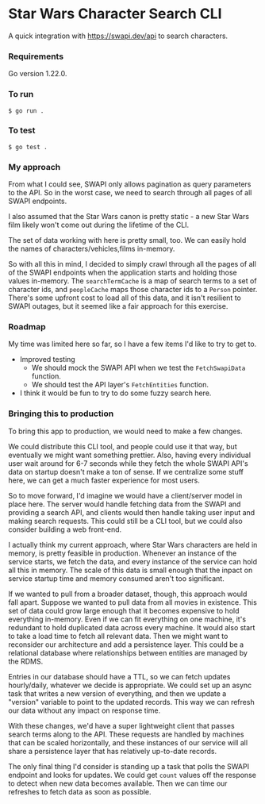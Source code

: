 # Star Wars Character Search CLI

A quick integration with https://swapi.dev/api to search characters. 

### Requirements
Go version 1.22.0. 

### To run
```
$ go run .
```

### To test
```
$ go test .
```

### My approach
From what I could see, SWAPI only allows pagination as query parameters to the API. So in the worst case, we need to search through all pages of all SWAPI endpoints. 

I also assumed that the Star Wars canon is pretty static - a new Star Wars film likely won't come out during the lifetime of the CLI. 

The set of data working with here is pretty small, too. We can easily hold the names of characters/vehicles,films in-memory. 

So with all this in mind, I decided to simply crawl through all the pages of all of the SWAPI endpoints when the application starts and holding those values in-memory. The `searchTermCache` is a map of search terms to a set of character ids, and `peopleCache` maps those character ids to a `Person` pointer. There's some upfront cost to load all of this data, and it isn't resilient to SWAPI outages, but it seemed like a fair approach for this exercise. 

### Roadmap
My time was limited here so far, so I have a few items I'd like to try to get to. 
 - Improved testing
   - We should mock the SWAPI API when we test the `FetchSwapiData` function. 
   - We should test the API layer's `FetchEntities` function. 
 - I think it would be fun to try to do some fuzzy search here. 


### Bringing this to production
To bring this app to production, we would need to make a few changes. 

We could distribute this CLI tool, and people could use it that way, but eventually we might want something prettier. Also, having every individual user wait around for 6-7 seconds while they fetch the whole SWAPI API's data on startup doesn't make a ton of sense. If we centralize some stuff here, we can get a much faster experience for most users. 

So to move forward, I'd imagine we would have a client/server model in place here. The server would handle fetching data from the SWAPI and providing a search API, and clients would then handle taking user input and making search requests. This could still be a CLI tool, but we could also consider building a web front-end. 

I actually think my current approach, where Star Wars characters are held in memory, is pretty feasible in production. Whenever an instance of the service starts, we fetch the data, and every instance of the service can hold all this in memory. The scale of this data is small enough that the inpact on service startup time and memory consumed aren't too significant. 

If we wanted to pull from a broader dataset, though, this approach would fall apart. Suppose we wanted to pull data from all movies in existence. This set of data could grow large enough that it becomes expensive to hold everything in-memory. Even if we can fit everything on one machine, it's redundant to hold duplicated data across every machine. It would also start to take a load time to fetch all relevant data. Then we might want to reconsider our architecture and add a persistence layer. This could be a relational database where relationships between entities are managed by the RDMS.

Entries in our database should have a TTL, so we can fetch updates hourly/daily, whatever we decide is appropriate. We could set up an async task that writes a new version of everything, and then we update a "version" variable to point to the updated records. This way we can refresh our data without any impact on response time. 

With these changes, we'd have a super lightweight client that passes search terms along to the API. These requests are handled by machines that can be scaled horizontally, and these instances of our service will all share a persistence layer that has relatively up-to-date records. 

The only final thing I'd consider is standing up a task that polls the SWAPI endpoint and looks for updates. We could get `count` values off the response to detect when new data becomes available.  Then we can time our refreshes to fetch data as soon as possible. 